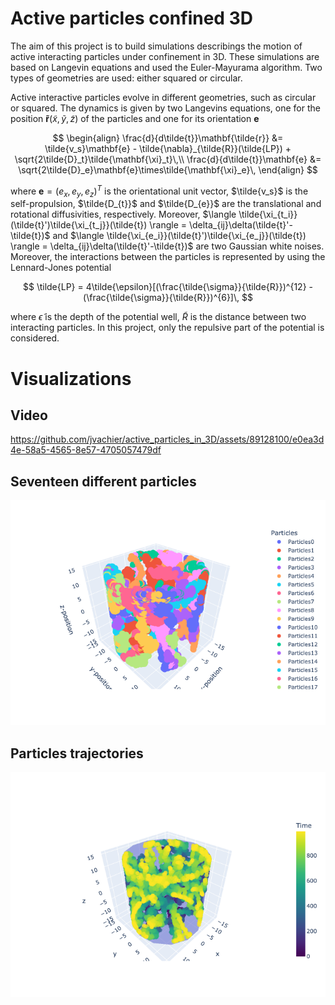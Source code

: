 # Active particles confined 3D

The aim of this project is to build simulations describings the motion of active interacting particles under confinement in 3D. These simulations are based on Langevin equations and used the Euler-Mayurama algorithm. Two types of geometries are used: either squared or circular.

Active interactive particles evolve in different geometries, such as circular or squared. The dynamics is given by two Langevins equations, one for the position $\mathbf{\tilde{r}}(\tilde{x},\tilde{y},\tilde{z})$ of the particles and one for its orientation $\mathbf{e}$

$$
\begin{align}
\frac{d}{d\tilde{t}}\mathbf{\tilde{r}} &= \tilde{v_s}\mathbf{e} - \tilde{\nabla}_{\tilde{R}}(\tilde{LP}) + \sqrt{2\tilde{D}_t}\tilde{\mathbf{\xi}_t}\,\\
\frac{d}{d\tilde{t}}\mathbf{e} &= \sqrt{2\tilde{D}_e}\mathbf{e}\times\tilde{\mathbf{\xi}_e}\,
\end{align}
$$

where $\mathbf{e} = (e_x,e_y,e_z)^{T}$ is the orientational unit vector, $\tilde{v_s}$ is the self-propulsion, $\tilde{D_{t}}$ and $\tilde{D_{e}}$ are the translational and rotational diffusivities, respectively. Moreover, $\langle \tilde{\xi_{t_i}}(\tilde{t}')\tilde{\xi_{t_j}}(\tilde{t}) \rangle = \delta_{ij}\delta(\tilde{t}'-\tilde{t})$ and $\langle \tilde{\xi_{e_i}}(\tilde{t}')\tilde{\xi_{e_j}}(\tilde{t}) \rangle = \delta_{ij}\delta(\tilde{t}'-\tilde{t})$ are two Gaussian white noises. Moreover, the interactions between the particles is represented by using the Lennard-Jones  potential

$$
\tilde{LP} = 4\tilde{\epsilon}[(\frac{\tilde{\sigma}}{\tilde{R}})^{12} - (\frac{\tilde{\sigma}}{\tilde{R}})^{6}]\,
$$

where $\tilde{\epsilon}$ is the depth of the potential well, $\tilde{R}$ is the distance between two interacting particles. In this project, only the repulsive part of the potential is considered.

# Visualizations

## Video
https://github.com/jvachier/active_particles_in_3D/assets/89128100/e0ea3d4e-58a5-4565-8e57-4705057479df



## Seventeen different particles
![plot](./src/figures/particles.png)

## Particles trajectories
![plot](./src/figures/particles_time.png)

